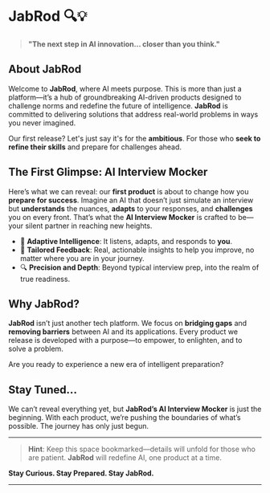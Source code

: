 # JabRod 🔍💡

> **"The next step in AI innovation... closer than you think."**

## About JabRod

Welcome to **JabRod**, where AI meets purpose. This is more than just a platform—it’s a hub of groundbreaking AI-driven products designed to challenge norms and redefine the future of intelligence. **JabRod** is committed to delivering solutions that address real-world problems in ways you never imagined.

Our first release? Let's just say it's for the **ambitious**. For those who **seek to refine their skills** and prepare for challenges ahead.

## The First Glimpse: AI Interview Mocker

Here’s what we can reveal: our **first product** is about to change how you **prepare for success**. Imagine an AI that doesn’t just simulate an interview but **understands** the nuances, **adapts** to your responses, and **challenges** you on every front. That’s what the **AI Interview Mocker** is crafted to be—your silent partner in reaching new heights.

- 🧠 **Adaptive Intelligence**: It listens, adapts, and responds to **you**.
- 🤖 **Tailored Feedback**: Real, actionable insights to help you improve, no matter where you are in your journey.
- 🔍 **Precision and Depth**: Beyond typical interview prep, into the realm of true readiness.

## Why JabRod?

**JabRod** isn’t just another tech platform. We focus on **bridging gaps** and **removing barriers** between AI and its applications. Every product we release is developed with a purpose—to empower, to enlighten, and to solve a problem.

Are you ready to experience a new era of intelligent preparation?

## Stay Tuned...

We can’t reveal everything yet, but **JabRod’s AI Interview Mocker** is just the beginning. With each product, we’re pushing the boundaries of what’s possible. The journey has only just begun.

---

> **Hint**: Keep this space bookmarked—details will unfold for those who are patient. **JabRod** will redefine AI, one product at a time.

**Stay Curious. Stay Prepared. Stay JabRod.**

---
